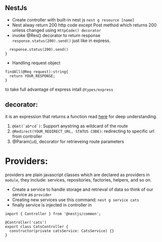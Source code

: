 ## NestJs
-   Create controller with built-in nest js `nest g resource [name]`
- Nest alway return 200 http code except Post method which returns 200 unless changed using `HttpCode() decorator`
- invoke @Res() decorator to return response `response.status(200).send()` just like in express.

``` ex: findAll(@Res response) {
  response.status(200).send()
}
```

- Handling request object

```
findAll(@Req request):string{
  return YOUR_RESPONSE;
}
```
to take full advantage of express intall `@types/express`

## decorator:
it is an expression that returns a function read [here](https://docs.nestjs.com/custom-decorators) for deep understanding.


1. ``` @Get(`ab*cd`) ```: Support anystring as wildcard of the route
2. ``` @Redirect(YOUR_REDIRECT_URL, STATUS CODE) ```: redirecting to specific url from controller
3. @Param(`id`), decorator for retrieveing route parameters

# Providers:
providers are plain javascript classes which are declared as providers in `module`, they include: services, repositories, factories, helpers, and so on.
- Create a service to handle storage and retrieval of data so think of our service as `provider`
- Creating new services use this command: `nest g service cats`
- finally service is injected in controller in 
``` 
import { Controller } from '@nestjs/common';

@Controller('cats')
export class CatsController {
  constructor(private catsService: CatsService) {}
}

 ```

